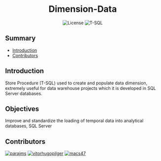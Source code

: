 <h1 align="center" >Dimension-Data</h1>

<p align="center">
<img src="https://img.shields.io/badge/License-MIT-green?style=flat" alt="License">
<img src="https://img.shields.io/badge/Language-TSQL-orange?style=flat&logo" alt="T-SQL">
</p>

## Summary

* [Introduction](#introduction)
* [Contributors](#contributors)

## Introduction

Store Procedure (T-SQL) used to create and populate data dimension, extremely useful for data warehouse projects which it is developed in SQL Server databases.

## Objectives

Improve and standardize the loading of temporal data into analytical databases, SQL Server

## Contributors

[![parajms](https://github.com/parajms.png?size=50)](https://github.com/parajms)
[![vitorhugopilger](https://github.com/vitorhugopilger.png?size=50)](https://github.com/vitorhugopilger)
[![macs47](https://github.com/macs47.png?size=50)](https://github.com/macs47)
